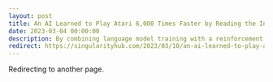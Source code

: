 ```yaml
---
layout: post
title: An AI Learned to Play Atari 6,000 Times Faster by Reading the Instructions
date: 2023-03-04 00:00:00
description: By combining language model training with a reinforcement learning algorithm, a team at Carnegie Mellon University has taught an AI to improve its gaming ability by reading manuals.
redirect: https://singularityhub.com/2023/03/10/an-ai-learned-to-play-atari-6000-times-faster-by-reading-the-instructions/
---
```


Redirecting to another page.
